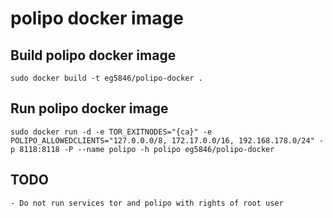 # polipo docker image

## Build polipo docker image
```
sudo docker build -t eg5846/polipo-docker .
```

## Run polipo docker image
```
sudo docker run -d -e TOR_EXITNODES="{ca}" -e POLIPO_ALLOWEDCLIENTS="127.0.0.0/8, 172.17.0.0/16, 192.168.178.0/24" -p 8118:8118 -P --name polipo -h polipo eg5846/polipo-docker
```

## TODO
```
- Do not run services tor and polipo with rights of root user
```
